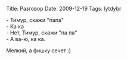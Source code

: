 Title: Разговор
Date: 2009-12-19
Tags: lytdybr

<div class="text"><p>- Тимур, скажи "папа"<br />
- Ка ка<br />
- Нет, Тимур, скажи "па па"<br />
- А ва-ю, ка ка.<br /></p>
<p>Мелкий, а фишку сечет :)</p>
</div>